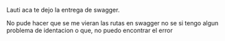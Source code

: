 Lauti aca te dejo la entrega de swagger.

No pude hacer que se me vieran las rutas en swagger no se si tengo algun problema de identacion o que, no puedo encontrar el error










